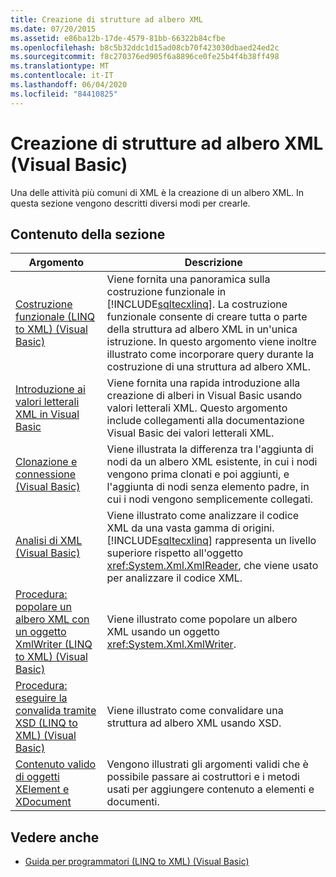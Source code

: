```yaml
---
title: Creazione di strutture ad albero XML
ms.date: 07/20/2015
ms.assetid: e86ba12b-17de-4579-81bb-66322b84cfbe
ms.openlocfilehash: b8c5b32ddc1d15ad08cb70f423030dbaed24ed2c
ms.sourcegitcommit: f8c270376ed905f6a8896ce0fe25b4f4b38ff498
ms.translationtype: MT
ms.contentlocale: it-IT
ms.lasthandoff: 06/04/2020
ms.locfileid: "84410825"
---
```

# <a name="creating-xml-trees-visual-basic"></a>Creazione di strutture ad albero XML (Visual Basic)
Una delle attività più comuni di XML è la creazione di un albero XML. In questa sezione vengono descritti diversi modi per crearle.  
  
## <a name="in-this-section"></a>Contenuto della sezione  
  
|Argomento|Descrizione|  
|-----------|-----------------|  
|[Costruzione funzionale (LINQ to XML) (Visual Basic)](functional-construction-linq-to-xml.md)|Viene fornita una panoramica sulla costruzione funzionale in [!INCLUDE[sqltecxlinq](~/includes/sqltecxlinq-md.md)]. La costruzione funzionale consente di creare tutta o parte della struttura ad albero XML in un'unica istruzione. In questo argomento viene inoltre illustrato come incorporare query durante la costruzione di una struttura ad albero XML.|  
|[Introduzione ai valori letterali XML in Visual Basic](introduction-to-xml-literals.md)|Viene fornita una rapida introduzione alla creazione di alberi in Visual Basic usando valori letterali XML. Questo argomento include collegamenti alla documentazione Visual Basic dei valori letterali XML.|  
|[Clonazione e connessione (Visual Basic)](cloning-vs-attaching.md)|Viene illustrata la differenza tra l'aggiunta di nodi da un albero XML esistente, in cui i nodi vengono prima clonati e poi aggiunti, e l'aggiunta di nodi senza elemento padre, in cui i nodi vengono semplicemente collegati.|  
|[Analisi di XML (Visual Basic)](parsing-xml.md)|Viene illustrato come analizzare il codice XML da una vasta gamma di origini. [!INCLUDE[sqltecxlinq](~/includes/sqltecxlinq-md.md)] rappresenta un livello superiore rispetto all'oggetto <xref:System.Xml.XmlReader>, che viene usato per analizzare il codice XML.|  
|[Procedura: popolare un albero XML con un oggetto XmlWriter (LINQ to XML) (Visual Basic)](how-to-populate-an-xml-tree-with-an-xmlwriter-linq-to-xml.md)|Viene illustrato come popolare un albero XML usando un oggetto <xref:System.Xml.XmlWriter>.|  
|[Procedura: eseguire la convalida tramite XSD (LINQ to XML) (Visual Basic)](how-to-validate-using-xsd-linq-to-xml.md)|Viene illustrato come convalidare una struttura ad albero XML usando XSD.|  
|[Contenuto valido di oggetti XElement e XDocument](valid-content-of-xelement-and-xdocument-objects.md)|Vengono illustrati gli argomenti validi che è possibile passare ai costruttori e i metodi usati per aggiungere contenuto a elementi e documenti.|  
  
## <a name="see-also"></a>Vedere anche

- [Guida per programmatori (LINQ to XML) (Visual Basic)](programming-guide-linq-to-xml.md)
